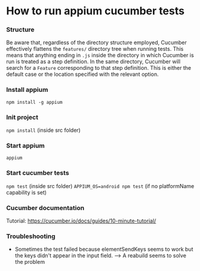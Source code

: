 # How to run appium cucumber tests

### Structure
Be aware that, regardless of the directory structure employed, Cucumber effectively flattens the `features/` directory tree when running tests. This means that anything ending in `.js` inside the directory in which Cucumber is run is treated as a step definition. In the same directory, Cucumber will search for a `Feature` corresponding to that step definition. This is either the default case or the location specified with the relevant option.

### Install appium
`npm install -g appium`

### Init project
`npm install` (inside src folder)

### Start appium
`appium`

### Start cucumber tests 
`npm test` (inside src folder)
`APPIUM_OS=android npm test` (if no platformName capability is set)


### Cucumber documentation
Tutorial: https://cucumber.io/docs/guides/10-minute-tutorial/

### Troubleshooting
- Sometimes the test failed because elementSendKeys seems to work but the keys didn't appear in the input field. --> A reabuild seems to solve the problem
